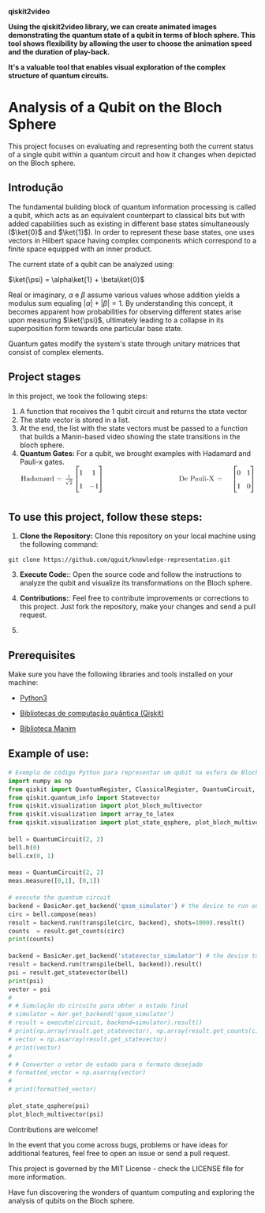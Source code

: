 **qiskit2video**

**Using the qiskit2video library, we can create animated images demonstrating the quantum state of a qubit in terms of bloch sphere. This tool shows flexibility by allowing the user to choose the animation speed and the duration of play-back.**

**It's a valuable tool that enables visual exploration of the complex structure of quantum circuits.**


# Analysis of a Qubit on the Bloch Sphere

This project focuses on evaluating and representing both the current status of a single qubit within a quantum circuit and how it changes when depicted on the Bloch sphere.

## Introdução

The fundamental building block of quantum information processing is called a qubit, which acts as an equivalent counterpart to classical bits but with added capabilities such as existing in different base states simultaneously ($\ket{0}$ and $\ket{1}$). In order to represent these base states, one uses vectors in Hilbert space having complex components which correspond to a finite space equipped with an inner product.
			
The current state of a qubit can be analyzed using:

$\ket{\psi} = \alpha\ket{1} + \beta\ket{0}$


Real or imaginary, $\alpha$ e $\beta$ assume various values whose addition yields a modulus sum equaling $|\alpha|+|\beta|=1$. By understanding this concept, it becomes apparent how probabilities for observing different states arise upon measuring $\ket{\psi}$, ultimately leading to a collapse in its superposition form towards one particular base state.

 Quantum gates modify the system's state through unitary matrices that consist of complex elements.

## Project stages

In this project, we took the following steps:

1. A function that receives the 1 qubit circuit and returns the state vector
2. The state vector is stored in a list.
3. At the end, the list with the state vectors must be passed to a function that builds a Manin-based video showing the state transitions in the bloch sphere.
4. **Quantum Gates:** For a qubit, we brought examples with Hadamard and Pauli-x gates.
![Matriz](matrix.png)

## To use this project, follow these steps:

1. **Clone the Repository:** Clone this repository on your local machine using the following command:
```github
git clone https://github.com/qguit/knowledge-representation.git
```
3. **Execute Code:**: Open the source code and follow the instructions to analyze the qubit and visualize its transformations on the Bloch sphere.

4. **Contributions:**: Feel free to contribute improvements or corrections to this project. Just fork the repository, make your changes and send a pull request.
5. 
## Prerequisites

Make sure you have the following libraries and tools installed on your machine:

- [Python3](https://packaging.python.org/pt_BR/latest/guides/installing-using-pip-and-virtual-environments/)
  
- [Bibliotecas de computação quântica (Qiskit)](https://qiskit.org/documentation/stable/0.24/locale/pt_BR/install.html)
  
- [Biblioteca Manim ](https://docs.manim.community/en/stable/installation.html)

## Example of use:

```python
# Exemplo de código Python para representar um qubit na esfera de Bloch
import numpy as np
from qiskit import QuantumRegister, ClassicalRegister, QuantumCircuit, Aer, execute, BasicAer, transpile
from qiskit.quantum_info import Statevector
from qiskit.visualization import plot_bloch_multivector
from qiskit.visualization import array_to_latex
from qiskit.visualization import plot_state_qsphere, plot_bloch_multivector

bell = QuantumCircuit(2, 2)
bell.h(0)
bell.cx(0, 1)

meas = QuantumCircuit(2, 2)
meas.measure([0,1], [0,1])

# execute the quantum circuit
backend = BasicAer.get_backend('qasm_simulator') # the device to run on
circ = bell.compose(meas)
result = backend.run(transpile(circ, backend), shots=1000).result()
counts  = result.get_counts(circ)
print(counts)

backend = BasicAer.get_backend('statevector_simulator') # the device to run on
result = backend.run(transpile(bell, backend)).result()
psi = result.get_statevector(bell)
print(psi)
vector = psi
#
# # Simulação do circuito para obter o estado final
# simulator = Aer.get_backend('qasm_simulator')
# result = execute(circuit, backend=simulator).result()
# print(np.array(result.get_statevector), np.array(result.get_counts(circuit)))
# vector = np.asarray(result.get_statevector)
# print(vector)
#
# # Converter o vetor de estado para o formato desejado
# formatted_vector = np.asarray(vector)
#
# print(formatted_vector)

plot_state_qsphere(psi)
plot_bloch_multivector(psi)
```

Contributions are welcome! 

In the event that you come across bugs, problems or have ideas for 
additional features, feel free to open an 
issue or send a pull request.

This project is governed by the MIT License - check the LICENSE file for more information.

 Have fun discovering the wonders of quantum computing and exploring the analysis of qubits on the Bloch sphere.


